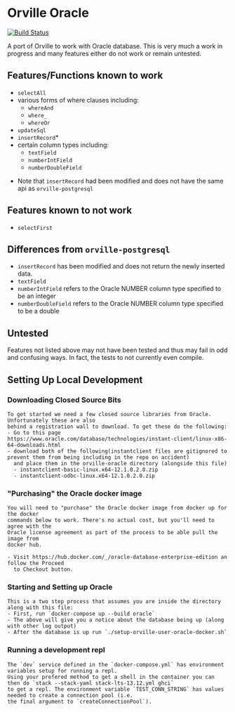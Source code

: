 
# Orville Oracle

[![Build Status](https://secure.travis-ci.org/flipstone/orville.svg)](http://travis-ci.org/flipstone/orville)

A port of Orville to work with Oracle database.
This is very much a work in progress and many features either do not work or remain untested.

## Features/Functions known to work
   - `selectAll`
   - various forms of where clauses including:
     - `whereAnd`
     - `where_`
     - `whereOr`
   - `updateSql`
   - `insertRecord`*
   - certain column types including:
     - `textField`
     - `numberIntField`
     - `numberDoubleField`

   * Note that `insertRecord` had been modified and does not have the same api as `orville-postgresql`

## Features known to not work
   - `selectFirst`

## Differences from `orville-postgresql`
   - `insertRecord` has been modified and does not return the newly inserted data.
   - `textField`
   - `numberIntField` refers to the Oracle NUMBER column type specified to be an integer
   - `numberDoubleField` refers to the Oracle NUMBER column type specified to be a double

## Untested
   Features not listed above may not have been tested and thus may fail in odd and confusing ways.
   In fact, the tests to not currently even compile.

## Setting Up Local Development

### Downloading Closed Source Bits
    To get started we need a few closed source libraries from Oracle. Unfortunately these are also
    behind a registration wall to download. To get these do the following:
    - Go to this page https://www.oracle.com/database/technologies/instant-client/linux-x86-64-downloads.html
    - download both of the following(instantclient files are gitignored to prevent them from being including in the repo on accident)
      and place them in the orville-oracle directory (alongside this file)
      - instantclient-basic-linux.x64-12.1.0.2.0.zip
      - instantclient-odbc-linux.x64-12.1.0.2.0.zip

### "Purchasing" the Oracle docker image
    You will need to "purchase" the Oracle docker image from docker up for the docker
    commands below to work. There's no actual cost, but you'll need to agree with the
    Oracle license agreement as part of the process to be able pull the image from
    docker hub.

    - Visit https://hub.docker.com/_/oracle-database-enterprise-edition an follow the Proceed
      to Checkout button.

### Starting and Setting up Oracle
    This is a two step process that assumes you are inside the directory along with this file:
    - First, run `docker-compose up --build oracle`
    - The above will give you a notice about the database being up (along with other log output)
    - After the database is up run `./setup-orville-user-oracle-docker.sh`

### Running a development repl
    The `dev` service defined in the `docker-compose.yml` has environment variables setup for running a repl.
    Using your prefered method to get a shell in the container you can then do `stack --stack-yaml stack-lts-13.12.yml ghci`
    to get a repl. The environment variable `TEST_CONN_STRING` has values needed to create a connection pool (i.e.
    the final argument to `createConnectionPool`).
